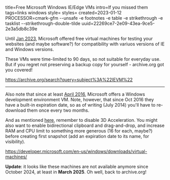 title=Free Microsoft Windows IE/Edge VMs
intro=If you missed them
tags=links windows
style=
styles=
created=2023-01-12
PROCESSOR=cmark-gfm --unsafe -e footnotes -e table -e strikethrough -e tasklist --strikethrough-double-tilde
uuid=22269ce7-2e09-43ea-9ce5-2e3a5db8c39e

Until [Jan 2023][eol], Microsoft offered free virtual machines for testing your websites (and maybe software?)
for compatibility with variuos versions of IE and Windows versions.

These VMs were time-limited to 90 days, so not suitable for everyday use.
But if you regret not preserving a backup copy for yourself -
archive.org got you covered!

[eol]: https://web.archive.org/web/20230112141524/https://developer.microsoft.com/en-us/microsoft-edge/tools/vms/

<https://archive.org/search?query=subject%3A%22IEVM%22>

----

Also note that since at least [April 2016][vm], Microsoft offers a Windows development environment VM. Note, however, that since Oct 2016 they have a built-in expiration date, so as of writing (July 2014) you'll have to re-download them once every two months.

And as mentioned [here][vga], remember to disable 3D Acceleration.
You might also want to enable bidirectional clipboard and drag-and-drop, and increase RAM and CPU limit to something more generous (16 for each, maybe?) before creating first snapshot (add an expiration date to its name, for visibility).

[vm]: https://web.archive.org/web/20160421112036/https://developer.microsoft.com/en-us/windows/downloads/virtual-machines/
[vga]: https://forums.virtualbox.org/viewtopic.php?t=110878

<https://developer.microsoft.com/en-us/windows/downloads/virtual-machines/>

**Update**: it looks like these machines are not available anymore since October 2024, at least in **March 2025**.
Oh well, back to archive.org!
